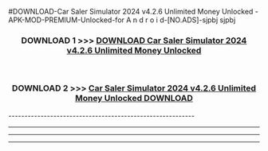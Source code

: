 #DOWNLOAD-Car Saler Simulator 2024 v4.2.6 Unlimited Money Unlocked -APK-MOD-PREMIUM-Unlocked-for A n d r o i d-[NO.ADS]-sjpbj sjpbj 



<div align="center">

<h3>DOWNLOAD 1 >>> <a href="https://getmod2.web.app/?judul=Car Saler Simulator 2024 v4.2.6 Unlimited Money Unlocked ">DOWNLOAD Car Saler Simulator 2024 v4.2.6 Unlimited Money Unlocked </a></h3><br>

<h3>DOWNLOAD 2 >>> <a href="https://getmod2.web.app/?judul=Car Saler Simulator 2024 v4.2.6 Unlimited Money Unlocked ">Car Saler Simulator 2024 v4.2.6 Unlimited Money Unlocked  DOWNLOAD </a></h3>

</div>
----------------------------------------------------------

----------------------------------------------------------

----------------------------------------------------------

----------------------------------------------------------



